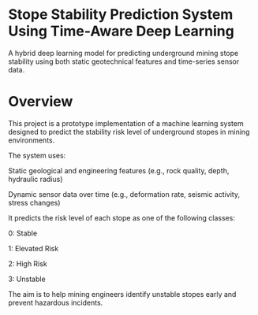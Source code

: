 # Stope Stability Prediction System Using Time-Aware Deep Learning
A hybrid deep learning model for predicting underground mining stope stability using both static geotechnical features and time-series sensor data.

# Overview

This project is a prototype implementation of a machine learning system designed to predict the stability risk level of underground stopes in mining environments.

The system uses:

Static geological and engineering features (e.g., rock quality, depth, hydraulic radius)

Dynamic sensor data over time (e.g., deformation rate, seismic activity, stress changes)

It predicts the risk level of each stope as one of the following classes:

0: Stable

1: Elevated Risk

2: High Risk

3: Unstable

The aim is to help mining engineers identify unstable stopes early and prevent hazardous incidents.

